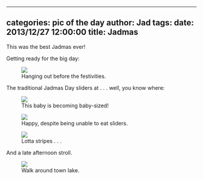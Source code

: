 
---
categories: pic of the day
author: Jad
tags: 
date: 2013/12/27 12:00:00
title: Jadmas
---
This was the best Jadmas ever!


Getting ready for the big day:

<figure>
<img src="/img/2013/12/27/img_9059_medium.jpg" />
<figcaption>Hanging out before the festivities.</figcaption>
</figure>


The traditional Jadmas Day sliders at . . . well, you know where:

<figure>
<img src="/img/2013/12/27/img_9045_medium.jpg" />
<figcaption>This baby is becoming baby-sized!</figcaption>
</figure>

<figure>
<img src="/img/2013/12/27/img_8940_medium.jpg" />
<figcaption>Happy, despite being unable to eat sliders.</figcaption>
</figure>

<figure>
<img src="/img/2013/12/27/img_8957_medium.jpg" />
<figcaption>Lotta stripes . . .</figcaption>
</figure>

And a late afternoon stroll.

<figure>
<img src="/img/2013/12/27/img_9010_medium.jpg" />
<figcaption>Walk around town lake.</figcaption>
</figure>


